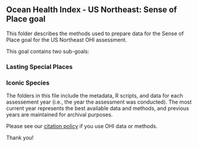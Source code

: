 ## Ocean Health Index - US Northeast: Sense of Place goal

This folder describes the methods used to prepare data for the Sense of Place goal for the US Northeast OHI assessment.

This goal contains two sub-goals:

### Lasting Special Places

### Iconic Species

The folders in this file include the metadata, R scripts, and data for each assessement year (i.e., the year the assessment was conducted).  The most current year represents the best available data and methods, and previous years are maintained for archival purposes.

Please see our [citation policy](http://ohi-science.org/citation-policy/) if you use OHI data or methods.

Thank you!
